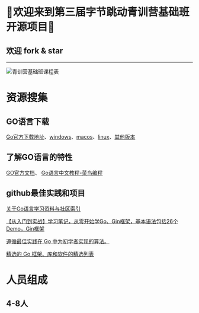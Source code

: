 # 🚀欢迎来到第三届字节跳动青训营基础班开源项目🚀
## 欢迎 fork & star 

---

![青训营基础班课程表](class.png)

# 资源搜集
## GO语言下载
[Go官方下载地址](https://go.dev/learn/)、[windows](https://go.dev/dl/go1.18.1.windows-amd64.msi)、[macos](https://go.dev/dl/go1.18.1.darwin-amd64.pkg)、[linux](https://go.dev/dl/go1.18.1.linux-amd64.tar.gz)、[其他版本](https://go.dev/dl/)
## 了解GO语言的特性 

[GO官方文档](https://go.dev/doc/tutorial/getting-started)、
[Go语言中文教程-菜鸟编程](https://www.runoob.com/go/go-tutorial.html)
## github最佳实践和项目
[关于Go语言学习资料与社区索引](https://github.com/unknwon/go-study-index)

[【从入门到实战】学习笔记，从零开始学Go、Gin框架，基本语法包括26个Demo，Gin框架](https://github.com/xinliangnote/Go)

[遵循最佳实践在 Go 中为初学者实现的算法。](https://github.com/TheAlgorithms/Go)

[精选的 Go 框架、库和软件的精选列表](https://github.com/avelino/awesome-go)


# 人员组成

## 4-8人
